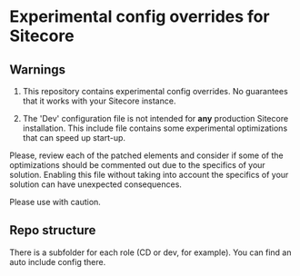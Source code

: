 # Experimental config overrides for Sitecore

## Warnings
1. This repository contains experimental config overrides.
No guarantees that it works with your Sitecore instance.

2. The 'Dev' configuration file is not intended for **any** production Sitecore installation.
This include file contains some experimental optimizations that can speed up start-up.

Please, review each of the patched elements and consider if some of the optimizations should be commented out due to the specifics of your solution.
Enabling this file without taking into account the specifics of your solution can have unexpected consequences.

Please use with caution.

## Repo structure
There is a subfolder for each role (CD or dev, for example).
You can find an auto include config there.
